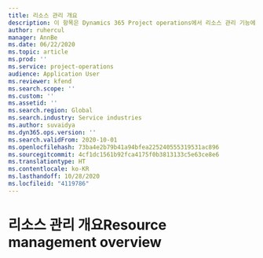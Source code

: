 ```yaml
---
title: 리소스 관리 개요
description: 이 항목은 Dynamics 365 Project operations에서 리소스 관리 기능에 대한 정보를 제공합니다.
author: ruhercul
manager: AnnBe
ms.date: 06/22/2020
ms.topic: article
ms.prod: ''
ms.service: project-operations
audience: Application User
ms.reviewer: kfend
ms.search.scope: ''
ms.custom: ''
ms.assetid: ''
ms.search.region: Global
ms.search.industry: Service industries
ms.author: suvaidya
ms.dyn365.ops.version: ''
ms.search.validFrom: 2020-10-01
ms.openlocfilehash: 73ba4e2b79b41a94bfea225240555319531ac896
ms.sourcegitcommit: 4cf1dc1561b92fca4175f0b3813133c5e63ce8e6
ms.translationtype: HT
ms.contentlocale: ko-KR
ms.lasthandoff: 10/28/2020
ms.locfileid: "4119786"
---
```

# <a name="resource-management-overview"></a><span data-ttu-id="54d79-103">리소스 관리 개요</span><span class="sxs-lookup"><span data-stu-id="54d79-103">Resource management overview</span></span>

